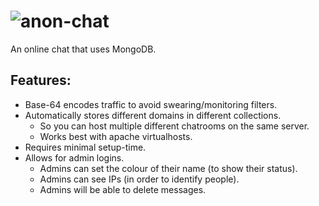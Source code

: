 ![anon-chat](https://i.imgur.com/YxPLFUS.png)
========

An online chat that uses MongoDB.

Features:
---------

* Base-64 encodes traffic to avoid swearing/monitoring filters.
* Automatically stores different domains in different collections.
  * So you can host multiple different chatrooms on the same server.
  * Works best with apache virtualhosts.
* Requires minimal setup-time.
* Allows for admin logins.
  * Admins can set the colour of their name (to show their status).
  * Admins can see IPs (in order to identify people).
  * Admins will be able to delete messages.
